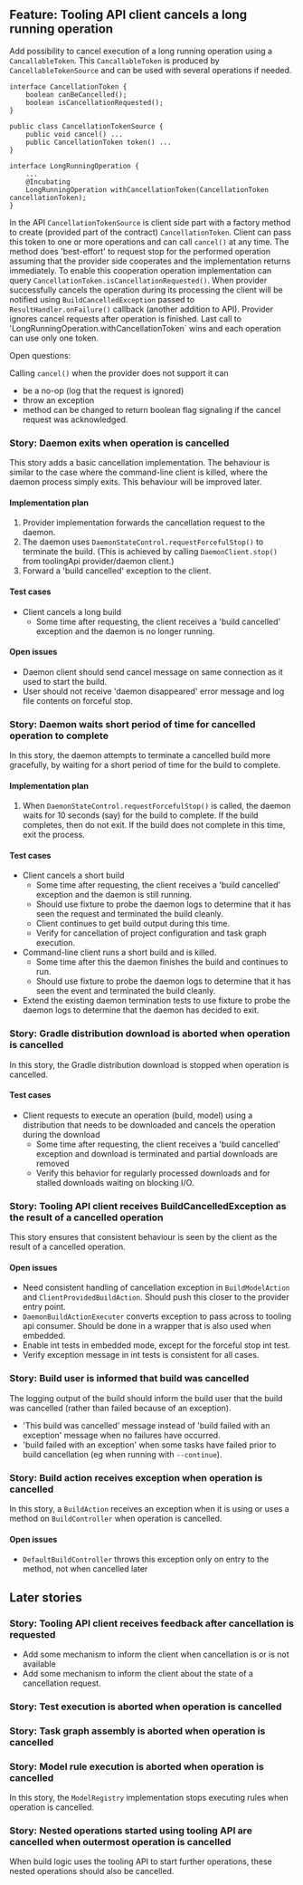 ## Feature: Tooling API client cancels a long running operation

Add possibility to cancel execution of a long running operation using a `CancallableToken`.
This `CancallableToken` is produced by `CancellableTokenSource` and can be used with several operations if needed.

    interface CancellationToken {
        boolean canBeCancelled();
        boolean isCancellationRequested();
    }

    public class CancellationTokenSource {
        public void cancel() ...
        public CancellationToken token() ...
    }

    interface LongRunningOperation {
        ...
        @Incubating
        LongRunningOperation withCancellationToken(CancellationToken cancellationToken);
    }

In the API `CancellationTokenSource` is client side part with a factory method to create (provided part of the contract) `CancellationToken`. 
Client can pass this token to one or more operations and can call `cancel()` at any time.
The method does 'best-effort' to request stop for the performed operation assuming that the provider side cooperates and the implementation returns immediately.
To enable this cooperation operation implementation can query `CancellationToken.isCancellationRequested()`.
When provider successfully cancels the operation during its processing the client will be notified using `BuildCancelledException` passed to `ResultHandler.onFailure()` callback (another addition to API).
Provider ignores cancel requests after operation is finished.
Last call to 'LongRunningOperation.withCancellationToken` wins and each operation can use only one token.

Open questions:

Calling `cancel()` when the provider does not support it can 

- be a no-op (log that the request is ignored)
- throw an exception
- method can be changed to return boolean flag signaling if the cancel request was acknowledged.

### Story: Daemon exits when operation is cancelled

This story adds a basic cancellation implementation. The behaviour is similar to the case where the command-line client is killed, where the daemon
process simply exits. This behaviour will be improved later.

#### Implementation plan

1. Provider implementation forwards the cancellation request to the daemon.
2. The daemon uses `DaemonStateControl.requestForcefulStop()` to terminate the build. (This is achieved by calling `DaemonClient.stop()` from toolingApi provider/daemon client.)
3. Forward a 'build cancelled' exception to the client.

#### Test cases

- Client cancels a long build
    - Some time after requesting, the client receives a 'build cancelled' exception and the daemon is no longer running.

#### Open issues

- Daemon client should send cancel message on same connection as it used to start the build.
- User should not receive 'daemon disappeared' error message and log file contents on forceful stop.

### Story: Daemon waits short period of time for cancelled operation to complete

In this story, the daemon attempts to terminate a cancelled build more gracefully, by waiting for a short period of time for the build to complete.

#### Implementation plan

1. When `DaemonStateControl.requestForcefulStop()` is called, the daemon waits for 10 seconds (say) for the build to complete. If the build
completes, then do not exit. If the build does not complete in this time, exit the process.

#### Test cases

- Client cancels a short build
    - Some time after requesting, the client receives a 'build cancelled' exception and the daemon is still running.
    - Should use fixture to probe the daemon logs to determine that it has seen the request and terminated the build cleanly.
    - Client continues to get build output during this time.
    - Verify for cancellation of project configuration and task graph execution.
- Command-line client runs a short build and is killed.
    - Some time after this the daemon finishes the build and continues to run.
    - Should use fixture to probe the daemon logs to determine that it has seen the event and terminated the build cleanly.
- Extend the existing daemon termination tests to use fixture to probe the daemon logs to determine that the daemon has decided to exit.

### Story: Gradle distribution download is aborted when operation is cancelled

In this story, the Gradle distribution download is stopped when operation is cancelled.

#### Test cases

- Client requests to execute an operation (build, model) using a distribution that needs to be downloaded and cancels the operation during the download
    - Some time after requesting, the client receives a 'build cancelled' exception and download is terminated and partial downloads are removed
    - Verify this behavior for regularly processed downloads and for stalled downloads waiting on blocking I/O.

### Story: Tooling API client receives BuildCancelledException as the result of a cancelled operation

This story ensures that consistent behaviour is seen by the client as the result of a cancelled operation.

#### Open issues

- Need consistent handling of cancellation exception in `BuildModelAction` and `ClientProvidedBuildAction`. Should push this closer to the provider entry point.
- `DaemonBuildActionExecuter` converts exception to pass across to tooling api consumer. Should be done in a wrapper that is also used when embedded.
- Enable int tests in embedded mode, except for the forceful stop int test.
- Verify exception message in int tests is consistent for all cases.

### Story: Build user is informed that build was cancelled

The logging output of the build should inform the build user that the build was cancelled (rather than failed because of an exception).

- 'This build was cancelled' message instead of 'build failed with an exception' message when no failures have occurred.
- 'build failed with an exception' when some tasks have failed prior to build cancellation (eg when running with `--continue`).

### Story: Build action receives exception when operation is cancelled

In this story, a `BuildAction` receives an exception when it is using or uses a method on `BuildController` when operation is cancelled.

#### Open issues

- `DefaultBuildController` throws this exception only on entry to the method, not when cancelled later

## Later stories

### Story: Tooling API client receives feedback after cancellation is requested

- Add some mechanism to inform the client when cancellation is or is not available
- Add some mechanism to inform the client about the state of a cancellation request.

### Story: Test execution is aborted when operation is cancelled

### Story: Task graph assembly is aborted when operation is cancelled

### Story: Model rule execution is aborted when operation is cancelled

In this story, the `ModelRegistry` implementation stops executing rules when operation is cancelled.

### Story: Nested operations started using tooling API are cancelled when outermost operation is cancelled

When build logic uses the tooling API to start further operations, these nested operations should also be cancelled.
